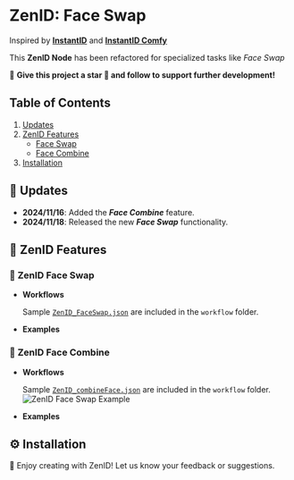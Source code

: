 # ZenID: Face Swap

Inspired by [**InstantID**](https://github.com/instantX-research/InstantID) and [**InstantID Comfy**](https://github.com/cubiq/ComfyUI_InstantID)

This **ZenID Node** has been refactored for specialized tasks like _Face Swap_

🌟 **Give this project a star 🌟 and follow to support further development!**

## **Table of Contents** 
1. [Updates](#updates) 
2. [ZenID Features](#zenid-features) 
    * [Face Swap](#zenid-face-swap) 
    * [Face Combine](#zenid-face-combine) 
3. [Installation](#installation)

## 📅 **Updates** <a name="updates"></a> 
* **2024/11/16**: Added the **_Face Combine_** feature. 
* **2024/11/18**: Released the new **_Face Swap_** functionality.

## 🎨 **ZenID Features** <a name="zenid-features"></a>

### 🔗 **ZenID Face Swap** <a name="zenid-face-swap"></a>
- **Workflows**

    Sample [`ZenID_FaceSwap.json`](https://github.com/vuongminh1907/ComfyUI_ZenID/blob/main/workflow/ZenID_FaceSwap.json) are included in the `workflow` folder.

- **Examples**

### 🔗 **ZenID Face Combine** <a name="zenid-face-swap"></a>
- **Workflows**

    Sample [`ZenID_combineFace.json`](https://github.com/vuongminh1907/ComfyUI_ZenID/blob/main/workflow/ZenID_combineFace.json) are included in the `workflow` folder.
    ![ZenID Face Swap Example](https://github.com/vuongminh1907/ComfyUI_ZenID/blob/main/examples/zenid_faceswap.png)
- **Examples**

## ⚙️ Installation <a name="installation"></a>



🎉 Enjoy creating with ZenID! Let us know your feedback or suggestions.
